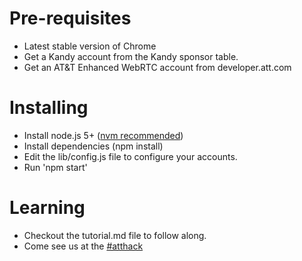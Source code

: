 
# Pre-requisites

- Latest stable version of Chrome
- Get a Kandy account from the Kandy sponsor table.
- Get an AT&T Enhanced WebRTC account from developer.att.com

# Installing

- Install node.js 5+ ([nvm recommended](https://github.com/creationix/nvm))
- Install dependencies (npm install)
- Edit the lib/config.js file to configure your accounts.
- Run 'npm start'

# Learning

- Checkout the tutorial.md file to follow along.
- Come see us at the [#atthack](https://devsummit.att.com/hackathon)
